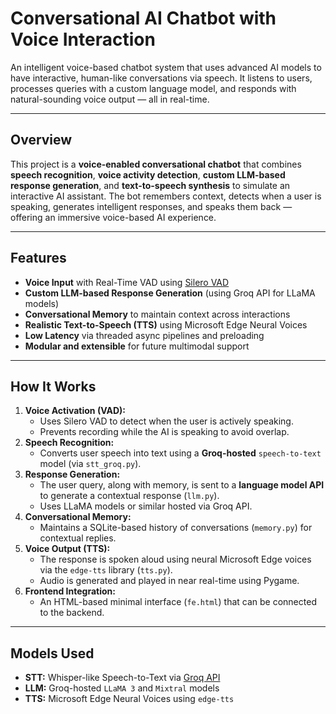 <!DOCTYPE html>
<body>

  <h1>Conversational AI Chatbot with Voice Interaction</h1>
  <p>
      An intelligent voice-based chatbot system that uses advanced AI models to have interactive, human-like conversations via speech. It listens to users, processes queries with a custom language model, and responds with natural-sounding voice output — all in real-time.
  </p>

  <hr>

  <h2>Overview</h2>
  <p>
      This project is a <strong>voice-enabled conversational chatbot</strong> that combines <strong>speech recognition</strong>,
      <strong>voice activity detection</strong>, <strong>custom LLM-based response generation</strong>, and 
      <strong>text-to-speech synthesis</strong> to simulate an interactive AI assistant. The bot remembers context, detects 
      when a user is speaking, generates intelligent responses, and speaks them back — offering an immersive 
      voice-based AI experience.
  </p>

  <hr>

  <h2>Features</h2>
  <ul>
      <li><strong>Voice Input</strong> with Real-Time VAD using <a href="https://github.com/snakers4/silero-vad" target="_blank">Silero VAD</a></li>
      <li><strong>Custom LLM-based Response Generation</strong> (using Groq API for LLaMA models)</li>
      <li><strong>Conversational Memory</strong> to maintain context across interactions</li>
      <li><strong>Realistic Text-to-Speech (TTS)</strong> using Microsoft Edge Neural Voices</li>
      <li><strong>Low Latency</strong> via threaded async pipelines and preloading</li>
      <li><strong>Modular and extensible</strong> for future multimodal support</li>
  </ul>

  <hr>

  <h2>How It Works</h2>
  <ol>
      <li><strong>Voice Activation (VAD):</strong>
          <ul>
              <li>Uses Silero VAD to detect when the user is actively speaking.</li>
              <li>Prevents recording while the AI is speaking to avoid overlap.</li>
          </ul>
      </li>
      <li><strong>Speech Recognition:</strong>
          <ul>
              <li>Converts user speech into text using a <strong>Groq-hosted</strong> <code>speech-to-text</code> model (via <code>stt_groq.py</code>).</li>
          </ul>
      </li>
      <li><strong>Response Generation:</strong>
          <ul>
              <li>The user query, along with memory, is sent to a <strong>language model API</strong> to generate a contextual response (<code>llm.py</code>).</li>
              <li>Uses LLaMA models or similar hosted via Groq API.</li>
          </ul>
      </li>
      <li><strong>Conversational Memory:</strong>
          <ul>
              <li>Maintains a SQLite-based history of conversations (<code>memory.py</code>) for contextual replies.</li>
          </ul>
      </li>
      <li><strong>Voice Output (TTS):</strong>
          <ul>
              <li>The response is spoken aloud using neural Microsoft Edge voices via the <code>edge-tts</code> library (<code>tts.py</code>).</li>
              <li>Audio is generated and played in near real-time using Pygame.</li>
          </ul>
      </li>
      <li><strong>Frontend Integration:</strong>
          <ul>
              <li>An HTML-based minimal interface (<code>fe.html</code>) that can be connected to the backend.</li>
          </ul>
      </li>
  </ol>

  <hr>

  <h2>Models Used</h2>
  <ul>
      <li><strong>STT:</strong> Whisper-like Speech-to-Text via <a href="https://groq.com/" target="_blank">Groq API</a></li>
      <li><strong>LLM:</strong> Groq-hosted <code>LLaMA 3</code> and <code>Mixtral</code> models</li>
      <li><strong>TTS:</strong> Microsoft Edge Neural Voices using <code>edge-tts</code></li>
  </ul>

</body>
</html>
